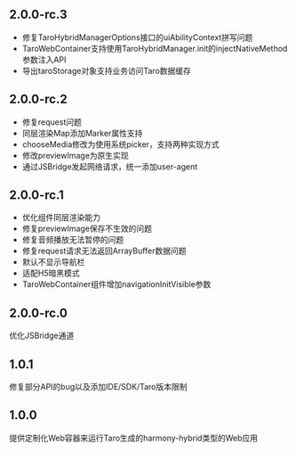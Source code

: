 ## 2.0.0-rc.3
- 修复TaroHybridManagerOptions接口的uiAbilityContext拼写问题
- TaroWebContainer支持使用TaroHybridManager.init的injectNativeMethod参数注入API
- 导出taroStorage对象支持业务访问Taro数据缓存

## 2.0.0-rc.2
- 修复request问题
- 同层渲染Map添加Marker属性支持
- chooseMedia修改为使用系统picker，支持两种实现方式
- 修改previewImage为原生实现
- 通过JSBridge发起网络请求，统一添加user-agent

## 2.0.0-rc.1
- 优化组件同层渲染能力
- 修复previewImage保存不生效的问题
- 修复音频播放无法暂停的问题
- 修复request请求无法返回ArrayBuffer数据问题
- 默认不显示导航栏
- 适配H5暗黑模式
- TaroWebContainer组件增加navigationInitVisible参数

## 2.0.0-rc.0
优化JSBridge通道

## 1.0.1
修复部分API的bug以及添加IDE/SDK/Taro版本限制

## 1.0.0
提供定制化Web容器来运行Taro生成的harmony-hybrid类型的Web应用